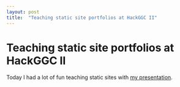 ```yaml
---
layout: post
title:  "Teaching static site portfolios at HackGGC II"
---
```


# Teaching static site portfolios at HackGGC II

Today I had a lot of fun teaching static sites with [my presentation](https://soft-eng-practicum.github.io/softdev2-resources/workshops/jamstack/portfolio).
